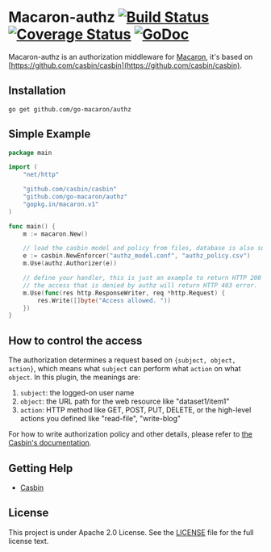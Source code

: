 Macaron-authz [![Build Status](https://travis-ci.org/go-macaron/authz.svg?branch=master)](https://travis-ci.org/go-macaron/authz) [![Coverage Status](https://coveralls.io/repos/github/go-macaron/authz/badge.svg?branch=master)](https://coveralls.io/github/go-macaron/authz?branch=master) [![GoDoc](https://godoc.org/github.com/go-macaron/authz?status.svg)](https://godoc.org/github.com/go-macaron/authz)
======

Macaron-authz is an authorization middleware for [Macaron](https://github.com/go-macaron/macaron), it's based on [https://github.com/casbin/casbin](https://github.com/casbin/casbin).

## Installation

    go get github.com/go-macaron/authz

## Simple Example

```Go
package main

import (
	"net/http"

	"github.com/casbin/casbin"
	"github.com/go-macaron/authz"
	"gopkg.in/macaron.v1"
)

func main() {
	m := macaron.New()

	// load the casbin model and policy from files, database is also supported.
	e := casbin.NewEnforcer("authz_model.conf", "authz_policy.csv")
	m.Use(authz.Authorizer(e))

	// define your handler, this is just an example to return HTTP 200 for any requests.
	// the access that is denied by authz will return HTTP 403 error.
	m.Use(func(res http.ResponseWriter, req *http.Request) {
    	res.Write([]byte("Access allowed. "))
    })
}
```

## How to control the access

The authorization determines a request based on ``{subject, object, action}``, which means what ``subject`` can perform what ``action`` on what ``object``. In this plugin, the meanings are:

1. ``subject``: the logged-on user name
2. ``object``: the URL path for the web resource like "dataset1/item1"
3. ``action``: HTTP method like GET, POST, PUT, DELETE, or the high-level actions you defined like "read-file", "write-blog"

For how to write authorization policy and other details, please refer to [the Casbin's documentation](https://github.com/casbin/casbin).

## Getting Help

- [Casbin](https://github.com/casbin/casbin)

## License

This project is under Apache 2.0 License. See the [LICENSE](LICENSE) file for the full license text.
